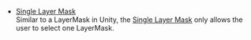 - [Single Layer Mask](SingleLayerMask.cs)
<br>Similar to a LayerMask in Unity, the [Single Layer Mask](SingleLayerMask.cs) only allows the user to select one LayerMask.
